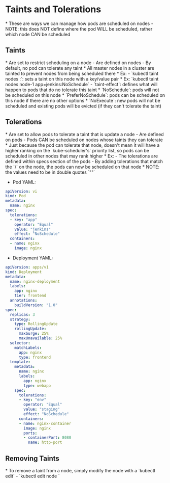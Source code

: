 <h1>Taints and Tolerations</h1>
* These are ways we can manage how pods are scheduled on nodes
  - NOTE: this does NOT define where the pod WILL be scheduled, rather which node CAN be scheduled
<h2>Taints</h2>
* Are set to restrict scheduling on a node 
  - Are defined on nodes
  - By default, no pod can tolerate any taint
    * All master nodes in a cluster are tainted to prevent nodes from being scheduled there
* Ex:
  - `kubectl taint nodes <node-name> <key=value>:<taint-effect>`: sets a taint on this node with a key/value pair
    * Ex: `kubectl taint nodes node-1 app=jenkins:NoSchedule`
  - `taint-effect`: defines what will happen to pods that do no tolerate this taint
    * `NoSchedule`: pods will not be scheduled on this node
    * `PreferNoSchedule`: pods can be scheduled on this node if there are no other options
    * `NoExecute`: new pods will not be scheduled and existing pods will be evicted (if they can't tolerate the taint)
<h2>Tolerations</h2>
* Are set to allow pods to tolerate a taint that is update a node
  - Are defined on pods
  - Pods CAN be scheduled on nodes whose taints they can tolerate
    * Just because the pod can tolerate that node, doesn't mean it will have a higher ranking on the `kube-scheduler's` priority list, so pods can be scheduled in other nodes that may rank higher
* Ex:
  - The tolerations are defined within specs section of the pods
  - By adding tolerations that match the `<key=value>/<taint-effect>` on the node, the pods can now be scheduled on that node
    * NOTE: the values need to be in double quotes `""`

* Pod YAML:

```yml
apiVersion: vi
kind: Pod
metadata:
  name: nginx
spec:
  tolerations:
  - key: "app"
    operator: "Equal"
    value: "jenkins"
    effect: "NoSchedule"
  containers:
  - name: nginx
    image: nginx
```

* Deployment YAML:

```yml
apiVersion: apps/v1
kind: Deployment
metadata:
  name: nginx-deployment
  labels: 
    app: nginx
    tier: frontend
  annotations: 
    buildVersion: "1.0"
spec:
  replicas: 3
  strategy:
    type: RollingUpdate
    rollingUpdate:
      maxSurge: 25%
      maxUnavailable: 25%
  selector:
    matchLabels:
      app: nginx
      type: frontend
  template:
    metadata:
      name: nginx
      labels: 
        app: nginx
        type: webapp
    spec:
      tolerations:
      - key: "env"
        operator: "Equal"
        value: "staging"
        effect: "NoSchedule"
      containers:
      - name: nginx-container
        image: nginx
        ports: 
        - containerPort: 8080
          name: http-port
``` 

<h2>Removing Taints</h2>
* To remove a taint from a node, simply modify the node with a `kubectl edit`
  - `kubectl edit node <node-name>`
